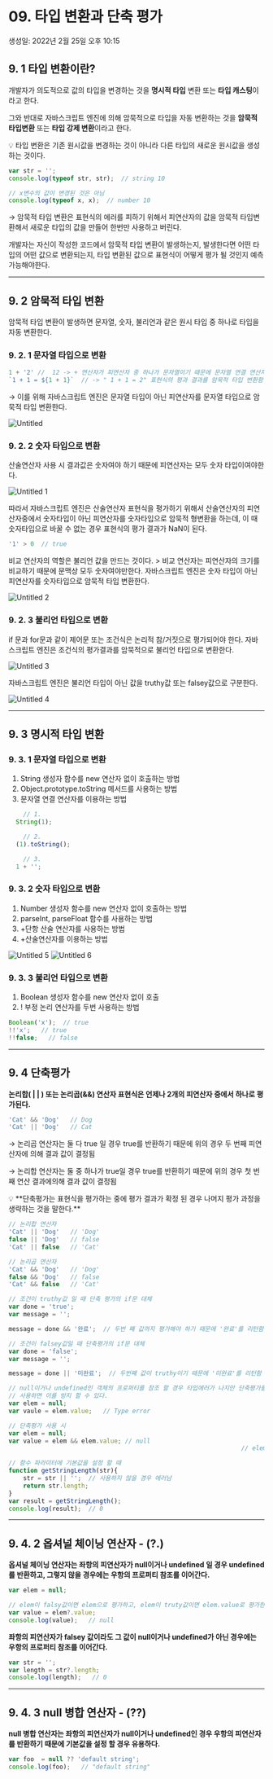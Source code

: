 # 09. 타입 변환과 단축 평가

생성일: 2022년 2월 25일 오후 10:15

## 9. 1 타입 변환이란?

개발자가 의도적으로 값의 타입을 변경하는 것을 **명시적 타입** 변환 또는 **타입 캐스팅**이라고 한다.

그와 반대로 자바스크립트 엔진에 의해 암묵적으로 타입을 자동 변환하는 것을 **암묵적 타입변환** 또는 **타입 강제 변환**이라고 한다.

<aside>
💡 타입 변환은 기존 원시값을 변경하는 것이 아니라 다른 타입의 새로운 원시값을 생성하는 것이다.

</aside>

```jsx
var str = '';
console.log(typeof str, str);  // string 10

// x변수의 값이 변경된 것은 아님
console.log(typeof x, x);  // number 10
```

→ 암묵적 타입 변환은 표현식의 에러를 피하기 위해서 피연산자의 값을 암묵적 타입변환해서 새로운 타입의 값을 만들어 한번만 사용하고 버린다.

개발자는 자신이 작성한 코드에서 암묵적 타입 변환이 발생하는지, 발생한다면 어떤  타입의 어떤 값으로 변환되는지, 타입 변환된 값으로 표현식이 어떻게 평가 될 것인지 예측가능해야한다.

---

## 9. 2 암묵적 타입 변환

암묵적 타입 변환이 발생하면 문자열, 숫자, 불리언과 같은 원시 타입 중 하나로 타입을 자동 변환한다.

### 9. 2. 1 문자열 타입으로 변환

```jsx
1 + '2' //  12 -> + 연산자가 피연산자 중 하나가 문자열이기 때문에 문자열 연결 연산자로 동작
`1 + 1 = ${1 + 1}`  // -> " 1 + 1 = 2" 표현식의 평과 결과를 암묵적 타입 변환함
```

→ 이를 위해 자바스크립트 엔진은 문자열 타입이 아닌 피연산자를 문자열 타입으로 암묵적 타입 변환한다.

![Untitled](https://user-images.githubusercontent.com/82594837/155920851-13a34587-2bb0-4dce-a79a-f5f1e1e1530f.png)

### 9. 2. 2 숫자 타입으로 변환

산술연산자 사용 시 결과값은 숫자여야 하기 때문에 피연산자는 모두 숫자 타입이여야한다.

![Untitled 1](https://user-images.githubusercontent.com/82594837/155920855-425983c0-289a-48f0-a2b4-ef88b078acd6.png)

따라서 자바스크립트 엔진은 산술연산자 표현식을 평가하기 위해서 산술연산자의 피연산자중에서 숫자타입이 아닌 피연산자를 숫자타입으로 암묵적 형변환을 하는데, 이 때 숫자타입으로 바꿀 수 없는 경우 표현식의 평가 결과가 NaN이 된다.

```jsx
'1' > 0  // true
```

비교 연산자의 역할은 불리언 값을 만드는 것이다. > 비교 연산자는 피연산자의 크기를 비교하기 때문에 문맥상 모두 숫자여야만한다. 자바스크립트 엔진은 숫자 타입이 아닌 피연산자를 숫자타입으로 암묵적 타입 변환한다.

![Untitled 2](https://user-images.githubusercontent.com/82594837/155920858-9bf85958-3b0f-43a4-a44e-6fd08da49702.png)

### 9. 2. 3 불리언 타입으로 변환

if 문과 for문과 같이 제어문 또는 조건식은 논리적 참/거짓으로 평가되어야 한다. 자바스크립트 엔진은 조건식의 평가결과를 암묵적으로 불리언 타입으로 변환한다.

![Untitled 3](https://user-images.githubusercontent.com/82594837/155920860-616b6c3a-9a81-45bc-a538-898e8b8476f7.png)

자바스크립트 엔진은 불리언 타입이 아닌 값을 truthy값 또는 falsey값으로 구분한다.

![Untitled 4](https://user-images.githubusercontent.com/82594837/155920861-6df24c07-1bce-4363-bad5-6c8c471b6291.png)

---

## 9. 3 명시적 타입 변환

### 9. 3. 1 문자열 타입으로 변환

1. String 생성자 함수를 new 연산자 없이 호출하는 방법
2. Object.prototype.toString 메서드를 사용하는 방법
3. 문자열 연결 연산자를 이용하는 방법

```jsx
	// 1.
  String(1);

	// 2.
  (1).toString();

	// 3.
  1 + '';
```

### 9. 3. 2 숫자 타입으로 변환

1. Number 생성자 함수를 new 연산자 없이 호출하는 방법
2. parseInt, parseFloat 함수를 사용하는 방법
3. +단항 산술 연산자를 사용하는 방법
4. +산술연산자를 이용하는 방법

![Untitled 5](https://user-images.githubusercontent.com/82594837/155920863-41a6f27f-312d-47cb-9dac-8e088c34e46a.png)
![Untitled 6](https://user-images.githubusercontent.com/82594837/155920864-e5783976-4047-4092-9871-5a7adb040bfd.png)

### 9. 3. 3 불리언 타입으로 변환

1. Boolean 생성자 함수를 new 연산자 없이 호출
2. ! 부정 논리 연산자를 두번 사용하는 방법

```jsx
Boolean('x');  // true
!!'x';   // true
!!false;   // false

```

---

## 9. 4 단축평가

**논리합( | | ) 또는 논리곱(&&) 연산자 표현식은 언제나 2개의 피연산자 중에서 하나로 평가된다.**

```jsx
'Cat' && 'Dog'   // Dog 
'Cat' || 'Dog'   // Cat 
```

→ 논리곱 연산자는 둘 다 true 일 경우 true를 반환하기 때문에 위의 경우 두 번째 피연산자에 의해 결과 값이 결정됨

→ 논리합 연산자는 둘 중 하나가 true일 경우 true를 반환하기 때문에 위의 경우 첫 번째 연산 결과에의해 결과 값이 결정됨

<aside>
💡 **단축평가는 표현식을 평가하는 중에 평가 결과가 확정 된 경우 나머지 평가 과정을 생략하는 것을 말한다.**

</aside>

```jsx
// 논리합 연산자
'Cat' || 'Dog'   // 'Dog'
false || 'Dog'   // false
'Cat' || false   // 'Cat'

// 논리곱 연산자
'Cat' && 'Dog'   // 'Dog'
false && 'Dog'   // false
'Cat' && false   // 'Cat'

// 조건이 truthy값 일 때 단축 평가의 if문 대체
var done = 'true';
var message = '';

message = done && '완료';  // 두번 째 값까지 평가해야 하기 때문에 '완료'를 리턴함

// 조건이 falsey값일 때 단축평가의 if문 대체
var done = 'false';
var message = '';

message = done || '미완료';  // 두번째 값이 truthy이기 때문에 '미완료'를 리턴함

// null이거나 undefined인 객체의 프로퍼티를 참조 할 경우 타입에러가 나지만 단축평가를
// 사용하면 이를 방지 할 수 있다.
var elem = null;
var vaule = elem.value;   // Type error

// 단축평가 사용 시
var elem = null;
var value = elem && elem.value; // null 
																// elem이 falsey 값이기 때문에 첫번째 연산자 값 리턴함

// 함수 파라미터에 기본값을 설정 할 때
function getStringLength(str){
    str = str || '';  // 사용하지 않을 경우 에러남
    return str.length;
}
var result = getStringLength();
console.log(result);  // 0
```

---

## 9. 4. 2 옵셔널 체이닝 연산자 - **(?.)**

**옵셔널 체이닝 연산자는 좌항의 피연산자가 null이거나 undefined 일 경우 undefined를 반환하고, 그렇지 않을 경우에는 우항의 프로퍼티 참조를 이어간다.**

```jsx
var elem = null;

// elem이 falsy값이면 elem으로 평가하고, elem이 truty값이면 elem.value로 평가한다.
var value = elem?.value;
console.log(value);   // null
```

**좌항의 피연산자가 falsey 값이라도 그 값이 null이거나 undefined가 아닌 경우에는 우항의 프로퍼티 참조를 이어간다.**

```jsx
var str = '';
var length = str?.length;
console.log(length);   // 0
```

---

## 9. 4. 3 null 병합 연산자 - (??)

**null 병합 연산자는 좌항의 피연산자가 null이거나 undefined인 경우 우항의 피연산자를 반환하기 때문에 기본값을 설정 할 경우 유용하다.**

```jsx
var foo  = null ?? 'default string';
console.log(foo);   // "default string"
```
